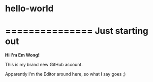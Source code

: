 # hello-world
===============
Just starting out
==================

**Hi I'm Em Wong!**

This is my brand new GitHub account. 

Apparently I'm the Editor around here, so what I say goes ;)

